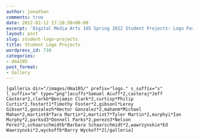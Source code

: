```yaml
---
author: jonathan
comments: true
date: 2012-02-12 17:28:58+00:00
excerpt: 'Digital Media Arts 105 Spring 2012 Student Projects: Logo Parody'
layout: post
slug: student-logo-projects
title: Student Logo Projects
wordpress_id: 710
categories:
- dma105
post_format:
- Gallery
---
```


<!-- more -->








    [galleria dir="/images/dma105/" prefix="logo." s_suffix="s" l_suffix="m" type="png"]acuffs*Samuel Acuff*2,casteraj*Jeff Castera*2,clarkb*Benjamin Clark*2,curtisp*Philip Curtis*2,fostert1*Timothy Foster*2,gibsonl*Leroy Gibson*2,gonzalezh*Hector Gonzalez*2,mahanm*Michael Mahan*2,martint8*Tara Martin*2,martint7*Tyler Martin*2,murphyi*Ian Murphy*2,parksd3*Donnell Parks*2,perezn3*Nelson Perez*2,schaarschmidtb*Barbara Schaarschmidt*2,wawrzynskie*Ed Wawrzynski*2,wyckoffb*Barry Wyckoff*2[/galleria]








